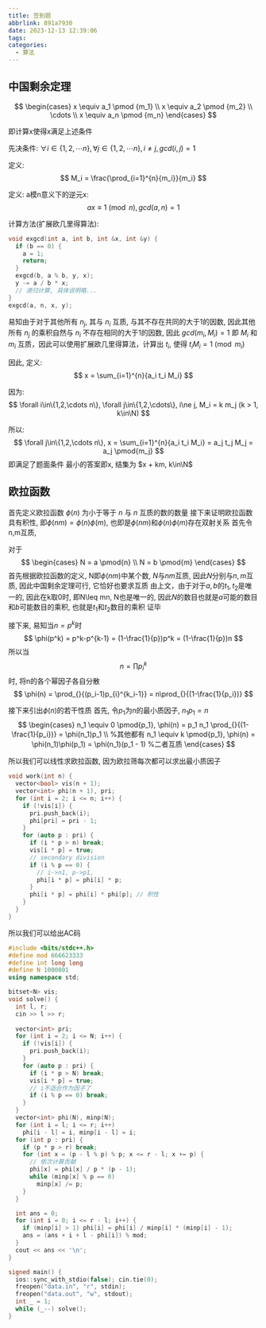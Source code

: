```yaml
---
title: 签到题
abbrlink: 891a7930
date: 2023-12-13 12:39:06
tags:
categories:
  - 算法
---
```


## 中国剩余定理

$$
\begin{cases}
  x \equiv a_1 \pmod {m_1} \\
  x \equiv a_2 \pmod {m_2} \\
  \cdots \\
  x \equiv a_n \pmod {m_n}
\end{cases}
$$

即计算x使得x满足上述条件

先决条件: $\forall i\in\{1,2,\cdots n\}, \forall j\in \{1,2,\cdots n\},
  i \ne j, gcd(i, j) = 1$

定义:
$$
M_i = \frac{\prod_{i=1}^{n}{m_i}}{m_i}
$$

定义: a模n意义下的逆元x:
$$
ax\equiv1\pmod{n},gcd(a,n)=1
$$

计算方法(扩展欧几里得算法):
```cpp
void exgcd(int a, int b, int &x, int &y) {
  if (b == 0) {
    a = 1;
    return;
  }
  exgcd(b, a % b, y, x);
  y -= a / b * x;
  // 递归计算, 具体说明略...
}
exgcd(a, n, x, y);
```

易知由于对于其他所有 $n_j$, 其与 $n_i$ 互质, 与其不存在共同的大于1的因数, 因此其他所有 $n_j$ 的乘积自然与 $n_i$ 不存在相同的大于1的因数, 因此 $gcd(m_i, M_i) = 1$
即 $M_i$ 和 $m_i$ 互质，因此可以使用扩展欧几里得算法，计算出 $t_i$, 使得 $t_i M_i = 1 \pmod{m_i}$

因此, 定义:
$$
x = \sum_{i=1}^{n}{a_i t_i M_i}
$$

因为:
$$
\forall i\in\{1,2,\cdots n\}, \forall j\in\{1,2,\cdots\}, i\ne j,
M_i = k m_j (k > 1, k\in\N)
$$

所以:
$$
\forall j\in\{1,2,\cdots n\},
x = \sum_{i=1}^{n}{a_i t_i M_i} = a_j t_j M_j = a_j \pmod{m_j}
$$
即满足了题面条件
最小的答案即x, 结集为 $x + km, k\in\N$


## 欧拉函数
首先定义欧拉函数 $\phi(n)$ 为小于等于 $n$ 与 $n$ 互质的数的数量
接下来证明欧拉函数具有积性, 即$\phi(nm)=\phi(n)\phi(m)$, 也即是$\phi(nm)$和$\phi(n)\phi(m)$存在双射关系
首先令n,m互质, 

对于
$$
\begin{cases}
  N = a \pmod{n} \\
  N = b \pmod{m}
\end{cases}
$$
首先根据欧拉函数的定义, N即$\phi(nm)$中某个数, $N$与$nm$互质,
因此$N$分别与$n,m$互质,
因此中国剩余定理可行, 它恰好也要求互质
由上文，由于对于$a,b$的$t_1,t_2$是唯一的, 因此在k取0时, 即N\leq mn, N也是唯一的,
因此$N$的数目也就是$a$可能的数目和$b$可能数目的乘积, 也就是$t_1$和$t_2$数目的乘积
证毕

接下来, 易知当$n=p^k$时
$$
\phi(p^k) = p^k-p^{k-1} = (1-\frac{1}{p})p^k = (1-\frac{1}{p})n
$$
所以当
$$
n = \prod_{}{p_{i}^{k}}
$$
时, 将n的各个幂因子各自分散
$$
\phi(n) = \prod_{}{(p_i-1)p_{i}^{k_i-1}} = n\prod_{}{(1-\frac{1}{p_i})}
$$

接下来引出$\phi(n)$的若干性质
首先, 令$p_1$为$n$的最小质因子, $n_1 p_1=n$
$$
\begin{cases}
  n_1 \equiv 0 \pmod{p_1}, \phi(n) = p_1 n_1 \prod_{}{(1-\frac{1}{p_i})} = \phi(n_1)p_1 \\ %其他都有
  n_1 \equiv k \pmod{p_1}, \phi(n) = \phi(n_1)\phi(p_1) = \phi(n_1)(p_1 - 1) %二者互质
\end{cases}
$$

所以我们可以线性求欧拉函数, 因为欧拉筛每次都可以求出最小质因子
```cpp
void work(int n) {
  vector<bool> vis(n + 1);
  vector<int> phi(n + 1), pri;
  for (int i = 2; i <= n; i++) {
    if (!vis[i]) {
      pri.push_back(i);
      phi[pri] = pri - 1;
    }
    for (auto p : pri) {
      if (i * p > n) break;
      vis[i * p] = true;
      // secondary division
      if (i % p == 0) {
        // i->n1, p->p1, 
        phi[i * p] = phi[i] * p;
      }
      phi[i * p] = phi[i] * phi[p]; // 积性
    }
  }
}
```


所以我们可以给出AC码
```cpp
#include <bits/stdc++.h>
#define mod 666623333
#define int long long
#define N 1000001
using namespace std;

bitset<N> vis;
void solve() {
  int l, r;
  cin >> l >> r;
  
  vector<int> pri;
  for (int i = 2; i <= N; i++) {
    if (!vis[i]) {
      pri.push_back(i);
    }
    for (auto p : pri) {
      if (i * p > N) break;
      vis[i * p] = true;
      // i不适合作为因子了
      if (i % p == 0) break;
    }
  }
  vector<int> phi(N), minp(N);
  for (int i = l; i <= r; i++)
    phi[i - l] = i, minp[i - l] = i;
  for (int p : pri) {
    if (p * p > r) break;
    for (int x = (p - l % p) % p; x <= r - l; x += p) {
      // 依次计算贡献
      phi[x] = phi[x] / p * (p - 1);
      while (minp[x] % p == 0)
        minp[x] /= p;
    }
  }

  int ans = 0;
  for (int i = 0; i <= r - l; i++) {
    if (minp[i] > 1) phi[i] = phi[i] / minp[i] * (minp[i] - 1);
    ans = (ans + i + l - phi[i]) % mod;
  }
  cout << ans << '\n';
}

signed main() {
  ios::sync_with_stdio(false); cin.tie(0);
  freopen("data.in", "r", stdin);
  freopen("data.out", "w", stdout);
  int _ = 1;
  while (_--) solve();
}
```
